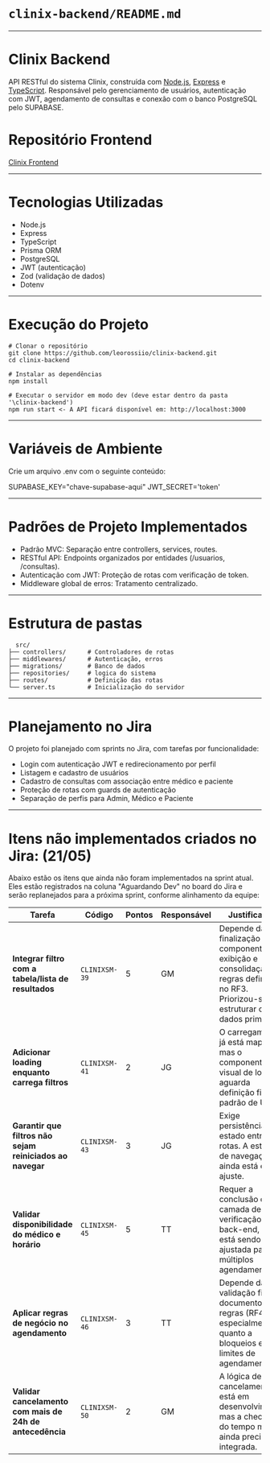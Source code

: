 # `clinix-backend/README.md`

---

# Clinix Backend

API RESTful do sistema Clinix, construída com [Node.js](https://nodejs.org/), [Express](https://expressjs.com/) e [TypeScript](https://www.typescriptlang.org/). 
Responsável pelo gerenciamento de usuários, autenticação com JWT, agendamento de consultas e conexão com o banco PostgreSQL pelo SUPABASE.


# Repositório Frontend

[Clinix Frontend](https://github.com/leorossiio/clinix-frontend)

---

# Tecnologias Utilizadas

  - Node.js
  - Express
  - TypeScript
  - Prisma ORM
  - PostgreSQL
  - JWT (autenticação)
  - Zod (validação de dados)
  - Dotenv

---

# Execução do Projeto

```prompt
# Clonar o repositório
git clone https://github.com/leorossiio/clinix-backend.git
cd clinix-backend

# Instalar as dependências
npm install

# Executar o servidor em modo dev (deve estar dentro da pasta '\clinix-backend')
npm run start <- A API ficará disponível em: http://localhost:3000
```

---

# Variáveis de Ambiente

Crie um arquivo .env com o seguinte conteúdo:

SUPABASE_KEY="chave-supabase-aqui"
JWT_SECRET='token'

---

# Padrões de Projeto Implementados

  - Padrão MVC: Separação entre controllers, services, routes.
  - RESTful API: Endpoints organizados por entidades (/usuarios, /consultas).
  - Autenticação com JWT: Proteção de rotas com verificação de token.
  - Middleware global de erros: Tratamento centralizado.

---

# Estrutura de pastas
```Pastas
  src/
├── controllers/      # Controladores de rotas
├── middlewares/      # Autenticação, erros
├── migrations/       # Banco de dados
├── repositories/     # logica do sistema
├── routes/           # Definição das rotas
└── server.ts         # Inicialização do servidor
```

---

# Planejamento no Jira
O projeto foi planejado com sprints no Jira, com tarefas por funcionalidade:

  - Login com autenticação JWT e redirecionamento por perfil
  - Listagem e cadastro de usuários
  - Cadastro de consultas com associação entre médico e paciente
  - Proteção de rotas com guards de autenticação
  - Separação de perfis para Admin, Médico e Paciente

---

# Itens não implementados criados no Jira: (21/05)
Abaixo estão os itens que ainda não foram implementados na sprint atual. Eles estão registrados na coluna "Aguardando Dev" no board do Jira e serão replanejados para a próxima sprint, conforme alinhamento da equipe:

| Tarefa                                                    | Código        | Pontos | Responsável | Justificativa                                                                                                                           |
| --------------------------------------------------------- | ------------- | ------ | ----------- | --------------------------------------------------------------------------------------------------------------------------------------- |
| **Integrar filtro com a tabela/lista de resultados**      | `CLINIXSM-39` | 5      | GM          | Depende da finalização do componente de exibição e consolidação das regras definidas no RF3. Priorizou-se estruturar os dados primeiro. |
| **Adicionar loading enquanto carrega filtros**            | `CLINIXSM-41` | 2      | JG          | O carregamento já está mapeado, mas o componente visual de loading aguarda definição final do padrão de UX.                             |
| **Garantir que filtros não sejam reiniciados ao navegar** | `CLINIXSM-43` | 3      | JG          | Exige persistência de estado entre rotas. A estrutura de navegação ainda está em ajuste.                                                |
| **Validar disponibilidade do médico e horário**           | `CLINIXSM-45` | 5      | TT          | Requer a conclusão da camada de verificação no back-end, que está sendo ajustada para múltiplos agendamentos.                           |
| **Aplicar regras de negócio no agendamento**              | `CLINIXSM-46` | 3      | TT          | Depende da validação final do documento de regras (RF4), especialmente quanto a bloqueios e limites de agendamento.                     |
| **Validar cancelamento com mais de 24h de antecedência**  | `CLINIXSM-50` | 2      | GM          | A lógica de cancelamento está em desenvolvimento, mas a checagem do tempo mínimo ainda precisa ser integrada.                           |

